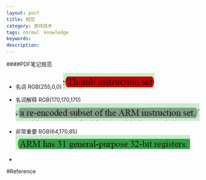 ```yaml
---
layout: post
title: 规范
category: 游戏技术
tags: normal　knowledge
keywords: 
description: 
---
```


####PDF笔记规范

* 名词 
  RGB(255,0,0)
  ![](/Resources/规范_1.jpg)
  
* 名词解释 
  RGB(170,170,170)
  ![](/Resources/规范_2.jpg)

* 非常重要 
  RGB(64,170,85)
  ![](/Resources/规范_3.jpg)
  
* 

#Reference
